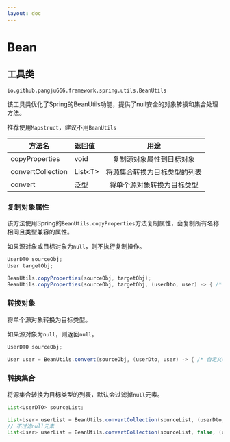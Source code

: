 ```yaml
---
layout: doc
---
```


# Bean

## 工具类
`io.github.pangju666.framework.spring.utils.BeanUtils`

该工具类优化了Spring的BeanUtils功能，提供了null安全的对象转换和集合处理方法。

推荐使用`Mapstruct`，建议不用`BeanUtils`

| 方法名               | 返回值      |       用途       |
|-------------------|:---------|:--------------:|
| copyProperties    | void     |  复制源对象属性到目标对象  |
| convertCollection | List\<T> | 将源集合转换为目标类型的列表 |
| convert           | 泛型       | 将单个源对象转换为目标类型  |

### 复制对象属性
该方法使用Spring的`BeanUtils.copyProperties`方法复制属性，会复制所有名称相同且类型兼容的属性。

如果源对象或目标对象为`null`，则不执行复制操作。

```java
UserDTO sourceObj;
User targetObj;

BeanUtils.copyProperties(sourceObj, targetObj);
BeanUtils.copyProperties(sourceObj, targetObj, (userDto, user) -> { /* 自定义处理，可用于处理特殊字段或复杂对象 */ });
```

### 转换对象
将单个源对象转换为目标类型。

如果源对象为`null`，则返回`null`。

```java
UserDTO sourceObj;

User user = BeanUtils.convert(sourceObj, (userDto, user) -> { /* 自定义转换处理 */ });
```

### 转换集合
将源集合转换为目标类型的列表，默认会过滤掉`null`元素。

```java
List<UserDTO> sourceList;

List<User> userList = BeanUtils.convertCollection(sourceList, (userDto, user) -> { /* 自定义转换处理 */ });
// 不过滤null元素
List<User> userList = BeanUtils.convertCollection(sourceList, false, (userDto, user) -> { /* 自定义转换处理 */ });
```
